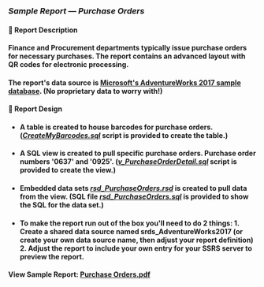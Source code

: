 ### <em>Sample Report — Purchase Orders</em>
#### 👋 Report Description

#### Finance and Procurement departments typically issue purchase orders for necessary purchases. The report contains an advanced layout with QR codes for electronic processing.

#### The report's data source is <a href="https://github.com/Microsoft/sql-server-samples/releases/tag/adventureworks">Microsoft's AdventureWorks 2017 sample database</a>. (No proprietary data to worry with!)
#### 👋 Report Design
- #### A table is created to house barcodes for purchase orders. (<a href="/PurchaseOrders/CreateMyBarcodes.sql"><em>CreateMyBarcodes.sql</em></a> script is provided to create the table.)
- #### A SQL view is created to pull specific purchase orders. Purchase order numbers '0637' and '0925'. (<a href="/PurchaseOrders/v_PurchaseOrderDetail.sql"><em>v_PurchaseOrderDetail.sql</em></a> script is provided to create the view.)
 - #### Embedded data sets <a href="/PurchaseOrders/rsd_PurchaseOrders.rsd"><em>rsd_PurchaseOrders.rsd</em></a> is created to pull data from the view. (SQL file <a href="rsd_PurchaseOrders.sql"><em>rsd_PurchaseOrders.sql</em></a> is provided to show the SQL for the data set.)
 - #### To make the report run out of the box you'll need to do 2 things: 1. Create a shared data source named srds_AdventureWorks2017 (or create your own data source name, then adjust your report definition) 2. Adjust the report to include your own entry for your SSRS server to preview the report. 

#### View Sample Report: <a href="/PurchaseOrders/Purchase%20Order.pdf" height=750 width=550/>Purchase Orders.pdf</a>
